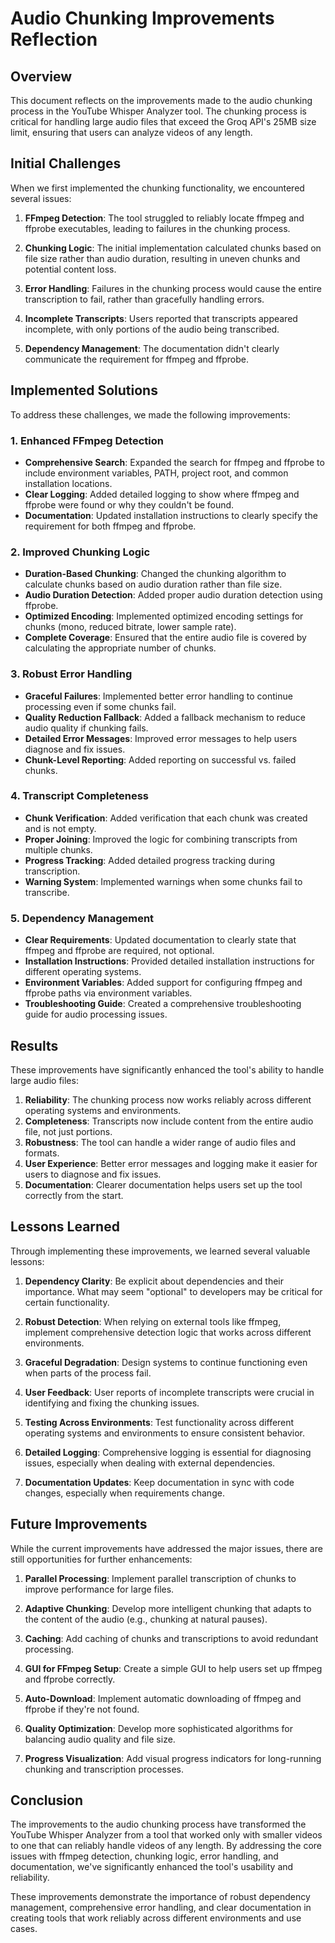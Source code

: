 # Audio Chunking Improvements Reflection

## Overview

This document reflects on the improvements made to the audio chunking process in the YouTube Whisper Analyzer tool. The chunking process is critical for handling large audio files that exceed the Groq API's 25MB size limit, ensuring that users can analyze videos of any length.

## Initial Challenges

When we first implemented the chunking functionality, we encountered several issues:

1. **FFmpeg Detection**: The tool struggled to reliably locate ffmpeg and ffprobe executables, leading to failures in the chunking process.

2. **Chunking Logic**: The initial implementation calculated chunks based on file size rather than audio duration, resulting in uneven chunks and potential content loss.

3. **Error Handling**: Failures in the chunking process would cause the entire transcription to fail, rather than gracefully handling errors.

4. **Incomplete Transcripts**: Users reported that transcripts appeared incomplete, with only portions of the audio being transcribed.

5. **Dependency Management**: The documentation didn't clearly communicate the requirement for ffmpeg and ffprobe.

## Implemented Solutions

To address these challenges, we made the following improvements:

### 1. Enhanced FFmpeg Detection

- **Comprehensive Search**: Expanded the search for ffmpeg and ffprobe to include environment variables, PATH, project root, and common installation locations.
- **Clear Logging**: Added detailed logging to show where ffmpeg and ffprobe were found or why they couldn't be found.
- **Documentation**: Updated installation instructions to clearly specify the requirement for both ffmpeg and ffprobe.

### 2. Improved Chunking Logic

- **Duration-Based Chunking**: Changed the chunking algorithm to calculate chunks based on audio duration rather than file size.
- **Audio Duration Detection**: Added proper audio duration detection using ffprobe.
- **Optimized Encoding**: Implemented optimized encoding settings for chunks (mono, reduced bitrate, lower sample rate).
- **Complete Coverage**: Ensured that the entire audio file is covered by calculating the appropriate number of chunks.

### 3. Robust Error Handling

- **Graceful Failures**: Implemented better error handling to continue processing even if some chunks fail.
- **Quality Reduction Fallback**: Added a fallback mechanism to reduce audio quality if chunking fails.
- **Detailed Error Messages**: Improved error messages to help users diagnose and fix issues.
- **Chunk-Level Reporting**: Added reporting on successful vs. failed chunks.

### 4. Transcript Completeness

- **Chunk Verification**: Added verification that each chunk was created and is not empty.
- **Proper Joining**: Improved the logic for combining transcripts from multiple chunks.
- **Progress Tracking**: Added detailed progress tracking during transcription.
- **Warning System**: Implemented warnings when some chunks fail to transcribe.

### 5. Dependency Management

- **Clear Requirements**: Updated documentation to clearly state that ffmpeg and ffprobe are required, not optional.
- **Installation Instructions**: Provided detailed installation instructions for different operating systems.
- **Environment Variables**: Added support for configuring ffmpeg and ffprobe paths via environment variables.
- **Troubleshooting Guide**: Created a comprehensive troubleshooting guide for audio processing issues.

## Results

These improvements have significantly enhanced the tool's ability to handle large audio files:

1. **Reliability**: The chunking process now works reliably across different operating systems and environments.
2. **Completeness**: Transcripts now include content from the entire audio file, not just portions.
3. **Robustness**: The tool can handle a wider range of audio files and formats.
4. **User Experience**: Better error messages and logging make it easier for users to diagnose and fix issues.
5. **Documentation**: Clearer documentation helps users set up the tool correctly from the start.

## Lessons Learned

Through implementing these improvements, we learned several valuable lessons:

1. **Dependency Clarity**: Be explicit about dependencies and their importance. What may seem "optional" to developers may be critical for certain functionality.

2. **Robust Detection**: When relying on external tools like ffmpeg, implement comprehensive detection logic that works across different environments.

3. **Graceful Degradation**: Design systems to continue functioning even when parts of the process fail.

4. **User Feedback**: User reports of incomplete transcripts were crucial in identifying and fixing the chunking issues.

5. **Testing Across Environments**: Test functionality across different operating systems and environments to ensure consistent behavior.

6. **Detailed Logging**: Comprehensive logging is essential for diagnosing issues, especially when dealing with external dependencies.

7. **Documentation Updates**: Keep documentation in sync with code changes, especially when requirements change.

## Future Improvements

While the current improvements have addressed the major issues, there are still opportunities for further enhancements:

1. **Parallel Processing**: Implement parallel transcription of chunks to improve performance for large files.

2. **Adaptive Chunking**: Develop more intelligent chunking that adapts to the content of the audio (e.g., chunking at natural pauses).

3. **Caching**: Add caching of chunks and transcriptions to avoid redundant processing.

4. **GUI for FFmpeg Setup**: Create a simple GUI to help users set up ffmpeg and ffprobe correctly.

5. **Auto-Download**: Implement automatic downloading of ffmpeg and ffprobe if they're not found.

6. **Quality Optimization**: Develop more sophisticated algorithms for balancing audio quality and file size.

7. **Progress Visualization**: Add visual progress indicators for long-running chunking and transcription processes.

## Conclusion

The improvements to the audio chunking process have transformed the YouTube Whisper Analyzer from a tool that worked only with smaller videos to one that can reliably handle videos of any length. By addressing the core issues with ffmpeg detection, chunking logic, error handling, and documentation, we've significantly enhanced the tool's usability and reliability.

These improvements demonstrate the importance of robust dependency management, comprehensive error handling, and clear documentation in creating tools that work reliably across different environments and use cases. 